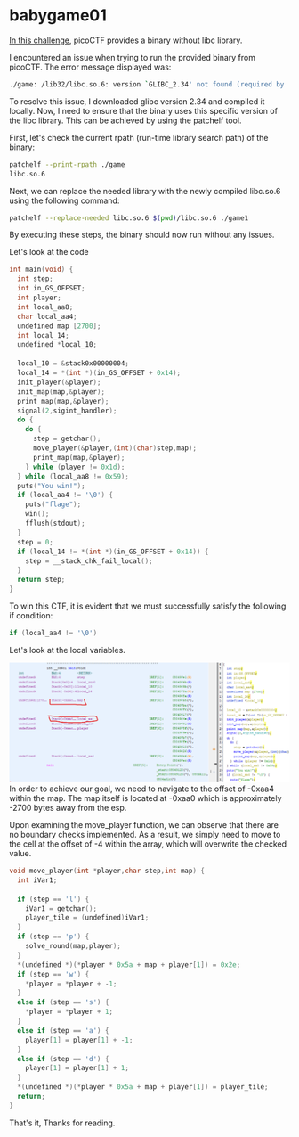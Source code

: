 # babygame01
[In this challenge](https://play.picoctf.org/practice/challenge/345?category=6&page=1), picoCTF provides a binary without libc library.

I encountered an issue when trying to run the provided binary from picoCTF. The error message displayed was:
```bash
./game: /lib32/libc.so.6: version `GLIBC_2.34' not found (required by ./game)
```
To resolve this issue, I downloaded glibc version 2.34 and compiled it locally. Now, I need to ensure that the binary uses this specific version of the libc library. This can be achieved by using the patchelf tool.  

First, let's check the current rpath (run-time library search path) of the binary:

```bash
patchelf --print-rpath ./game
libc.so.6
```
Next, we can replace the needed library with the newly compiled libc.so.6 using the following command:
```bash
patchelf --replace-needed libc.so.6 $(pwd)/libc.so.6 ./game1
```
By executing these steps, the binary should now run without any issues.

Let's look at the code
```C
int main(void) {
  int step;
  int in_GS_OFFSET;
  int player;
  int local_aa8;
  char local_aa4;
  undefined map [2700];
  int local_14;
  undefined *local_10;
  
  local_10 = &stack0x00000004;
  local_14 = *(int *)(in_GS_OFFSET + 0x14);
  init_player(&player);
  init_map(map,&player);
  print_map(map,&player);
  signal(2,sigint_handler);
  do {
    do {
      step = getchar();
      move_player(&player,(int)(char)step,map);
      print_map(map,&player);
    } while (player != 0x1d);
  } while (local_aa8 != 0x59);
  puts("You win!");
  if (local_aa4 != '\0') {
    puts("flage");
    win();
    fflush(stdout);
  }
  step = 0;
  if (local_14 != *(int *)(in_GS_OFFSET + 0x14)) {
    step = __stack_chk_fail_local();
  }
  return step;
}
```
To win this CTF, it is evident that we must successfully satisfy the following if condition:
```C
if (local_aa4 != '\0')
```
Let's look at the local variables.

![Alt text](image.png)
In order to achieve our goal, we need to navigate to the offset of -0xaa4 within the map. The map itself is located at -0xaa0 which is approximately -2700 bytes away from the esp.

Upon examining the move_player function, we can observe that there are no boundary checks implemented. As a result, we simply need to move to the cell at the offset of -4 within the array, which will overwrite the checked value.
```C
void move_player(int *player,char step,int map) {
  int iVar1;
  
  if (step == 'l') {
    iVar1 = getchar();
    player_tile = (undefined)iVar1;
  }
  if (step == 'p') {
    solve_round(map,player);
  }
  *(undefined *)(*player * 0x5a + map + player[1]) = 0x2e;
  if (step == 'w') {
    *player = *player + -1;
  }
  else if (step == 's') {
    *player = *player + 1;
  }
  else if (step == 'a') {
    player[1] = player[1] + -1;
  }
  else if (step == 'd') {
    player[1] = player[1] + 1;
  }
  *(undefined *)(*player * 0x5a + map + player[1]) = player_tile;
  return;
}
```
That's it, Thanks for reading.
